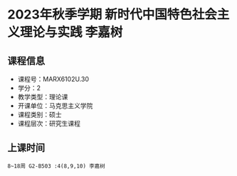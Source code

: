 # 2023年秋季学期 新时代中国特色社会主义理论与实践 李嘉树






## 课程信息

- 课程号：MARX6102U.30
- 学分：2
- 教学类型：理论课
- 开课单位：马克思主义学院
- 课程类别：硕士
- 课程层次：研究生课程

## 上课时间

```
8~18周 G2-B503 :4(8,9,10) 李嘉树
```

